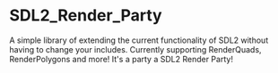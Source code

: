 # SDL2_Render_Party
A simple library of extending the current functionality of SDL2 without having to change your includes. Currently supporting RenderQuads, RenderPolygons and more! It's a party a SDL2 Render Party!
